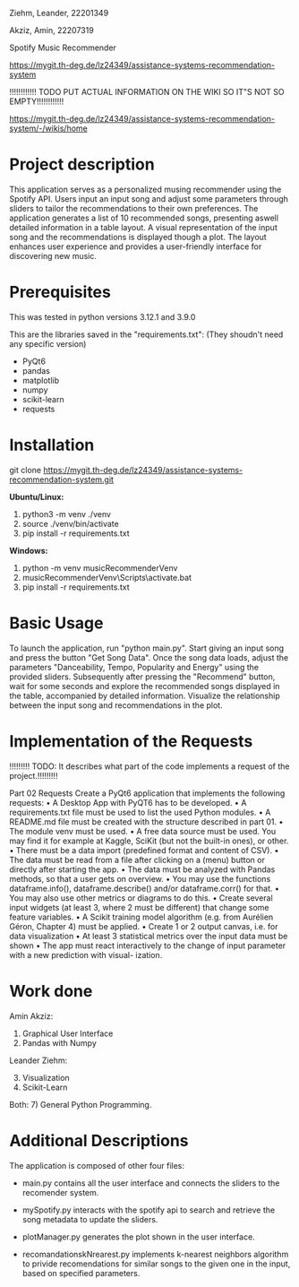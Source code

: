 Ziehm, Leander, 22201349

Akziz, Amin, 22207319

Spotify Music Recommender

https://mygit.th-deg.de/lz24349/assistance-systems-recommendation-system


!!!!!!!!!!!! TODO PUT ACTUAL INFORMATION ON THE WIKI SO IT"S NOT SO EMPTY!!!!!!!!!!!!

https://mygit.th-deg.de/lz24349/assistance-systems-recommendation-system/-/wikis/home

# Project description

This application serves as a personalized musing recommender using the Spotify API. Users input an input song and adjust some parameters through sliders to tailor the recommendations to their own preferences. The application generates a list of 10 recommended songs, presenting aswell detailed information in a table layout. A visual representation of the input song and the recommendations is displayed though a plot. The layout enhances user experience and provides a user-friendly interface for discovering new music.


# Prerequisites

This was tested in python versions 3.12.1 and 3.9.0

This are the libraries saved in the "requirements.txt": (They shoudn't need any specific version)

- PyQt6
- pandas
- matplotlib
- numpy
- scikit-learn
- requests

# Installation

git clone https://mygit.th-deg.de/lz24349/assistance-systems-recommendation-system.git

**Ubuntu/Linux:**

1. python3 -m venv ./venv
2. source ./venv/bin/activate
3. pip install -r requirements.txt 


**Windows:**

1. python -m venv musicRecommenderVenv
2. musicRecommenderVenv\Scripts\activate.bat
3. pip install -r requirements.txt

# Basic Usage

To launch the application, run "python main.py".
Start giving an input song and press the button "Get Song Data". 
Once the song data loads, adjust the parameters "Danceability, Tempo, Popularity and Energy" using the provided sliders.
Subsequently after pressing the "Recommend" button, wait for some seconds and explore the recommended songs displayed in the table, accompanied by detailed information.
Visualize the relationship between the input song and recommendations in the plot.



# Implementation of the Requests

!!!!!!!!! TODO: It describes what part of the code implements a request of the project.!!!!!!!!!

Part 02 Requests
Create a PyQt6 application that implements the following requests:
• A Desktop App with PyQT6 has to be developed.
• A requirements.txt file must be used to list the used Python modules.
• A README.md file must be created with the structure described in part 01.
• The module venv must be used.
• A free data source must be used. You may find it for example at Kaggle, SciKit (but not the built-in
ones), or other.
• There must be a data import (predefined format and content of CSV).
• The data must be read from a file after clicking on a (menu) button or directly after starting the app.
• The data must be analyzed with Pandas methods, so that a user gets on overview.
• You may use the functions dataframe.info(), dataframe.describe() and/or dataframe.corr()
for that.
• You may also use other metrics or diagrams to do this.
• Create several input widgets (at least 3, where 2 must be different) that change some feature variables.
• A Scikit training model algorithm (e.g. from Aurélien Géron, Chapter 4) must be applied.
• Create 1 or 2 output canvas, i.e. for data visualization
• At least 3 statistical metrics over the input data must be shown
• The app must react interactively to the change of input parameter with a new prediction with visual-
ization.





# Work done

Amin Akziz:

1. Graphical User Interface
2. Pandas with Numpy

Leander Ziehm:

3. Visualization
4. Scikit-Learn

Both: 7) General Python Programming.

# Additional Descriptions

The application is composed of other four files:

- main.py contains all the user interface and connects the sliders to the recomender system.

- mySpotify.py interacts with the spotify api to search and retrieve the song metadata to update the sliders.

- plotManager.py generates the plot shown in the user interface.

- recomandationskNrearest.py implements k-nearest neighbors algorithm to privide recomendations for similar songs to the given one in the input, based on specified parameters.
